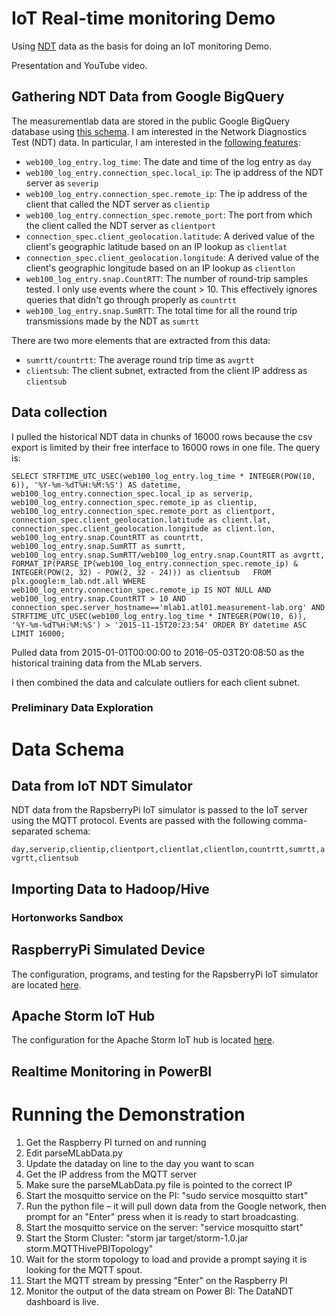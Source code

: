# IoT Real-time monitoring Demo

Using [NDT](https://www.measurementlab.net/tools/ndt/) data as the basis for doing an IoT monitoring Demo.

Presentation and YouTube video.

## Gathering NDT Data from Google BigQuery

The measurementlab data are stored in the public Google BigQuery database using [this schema](https://www.measurementlab.net/data/bq/schema/). I am interested in the Network Diagnostics Test (NDT) data. In particular, I am interested in the [following features](https://github.com/ndt-project/ndt/wiki/NDTDataFormat):

- `web100_log_entry.log_time`: The date and time of the log entry as `day`
- `web100_log_entry.connection_spec.local_ip`: The ip address of the NDT server as `severip`
- `web100_log_entry.connection_spec.remote_ip`: The ip address of the client that called the NDT server as `clientip`
- `web100_log_entry.connection_spec.remote_port`: The port from which the client called the NDT server as `clientport`
- `connection_spec.client_geolocation.latitude`: A derived value of the client's geographic latitude based on an IP lookup as `clientlat`
- `connection_spec.client_geolocation.longitude`: A derived value of the client's geographic longitude based on an IP lookup as `clientlon`
- `web100_log_entry.snap.CountRTT`:  The number of round-trip samples tested. I only use events where the count > 10. This effectively ignores queries that didn't go through properly as `countrtt`
- `web100_log_entry.snap.SumRTT`: The total time for all the round trip transmissions made by the NDT as `sumrtt`

There are two more elements that are extracted from this data:
- `sumrtt/countrtt`: The average round trip time as `avgrtt`
- `clientsub`: The client subnet, extracted from the client IP address as `clientsub`

## Data collection
I pulled the historical NDT data in chunks of 16000 rows because the csv export is limited by their free interface to 16000 rows in one file. The query is:
 
`SELECT
  STRFTIME_UTC_USEC(web100_log_entry.log_time * INTEGER(POW(10, 6)),
                    '%Y-%m-%dT%H:%M:%S') AS datetime,
  web100_log_entry.connection_spec.local_ip as serverip,
  web100_log_entry.connection_spec.remote_ip as clientip,
  web100_log_entry.connection_spec.remote_port as clientport,
  connection_spec.client_geolocation.latitude as client.lat,
  connection_spec.client_geolocation.longitude as client.lon,
  web100_log_entry.snap.CountRTT as countrtt,
  web100_log_entry.snap.SumRTT as sumrtt,
  web100_log_entry.snap.SumRTT/web100_log_entry.snap.CountRTT as avgrtt,
  FORMAT_IP(PARSE_IP(web100_log_entry.connection_spec.remote_ip)
        & INTEGER(POW(2, 32) - POW(2, 32 - 24))) as clientsub  
FROM
  plx.google:m_lab.ndt.all
WHERE
  web100_log_entry.connection_spec.remote_ip IS NOT NULL AND web100_log_entry.snap.CountRTT > 10 AND
  connection_spec.server_hostname=='mlab1.atl01.measurement-lab.org' AND 
        STRFTIME_UTC_USEC(web100_log_entry.log_time * INTEGER(POW(10, 6)),
                    '%Y-%m-%dT%H:%M:%S') > '2015-11-15T20:23:54'
ORDER BY
  datetime ASC
LIMIT 16000;`
 
 
Pulled data from 2015-01-01T00:00:00 to 2016-05-03T20:08:50 as the historical training data from the MLab servers.

I then combined the data and calculate outliers for each client subnet.


### Preliminary Data Exploration


# Data Schema

## Data from IoT NDT Simulator

NDT data from the RapsberryPi IoT simulator is passed to the IoT server using the MQTT protocol. Events are passed with the following comma-separated schema:

`day,serverip,clientip,clientport,clientlat,clientlon,countrtt,sumrtt,avgrtt,clientsub`


## Importing Data to Hadoop/Hive

### Hortonworks Sandbox




## RaspberryPi Simulated Device

The configuration, programs, and testing for the RapsberryPi IoT simulator are located [here](/src/RapsberryPi).

## Apache Storm IoT Hub

The configuration for the Apache Storm IoT hub is located [here](/src/Java).

## Realtime Monitoring in PowerBI



# Running the Demonstration

1. Get the Raspberry PI turned on and running
2. Edit parseMLabData.py
3. Update the dataday on line to the day you want to scan
4. Get the IP address from the MQTT server 
5. Make sure the parseMLabData.py file is pointed to the correct IP
6. Start the mosquitto service on the PI: "sudo service mosquitto start"
7. Run the python file – it will pull down data from the Google network, then prompt for an "Enter" press when it is ready to start broadcasting. 
8. Start the mosquitto service on the server: "service mosquitto start"
9. Start the Storm Cluster: "storm jar target/storm-1.0.jar storm.MQTTHivePBITopology"
10. Wait for the storm topology to load and provide a prompt saying it is looking for the MQTT spout.
11. Start the MQTT stream by pressing "Enter" on the Raspberry PI
12. Monitor the output of the data stream on Power BI: The DataNDT dashboard is live.